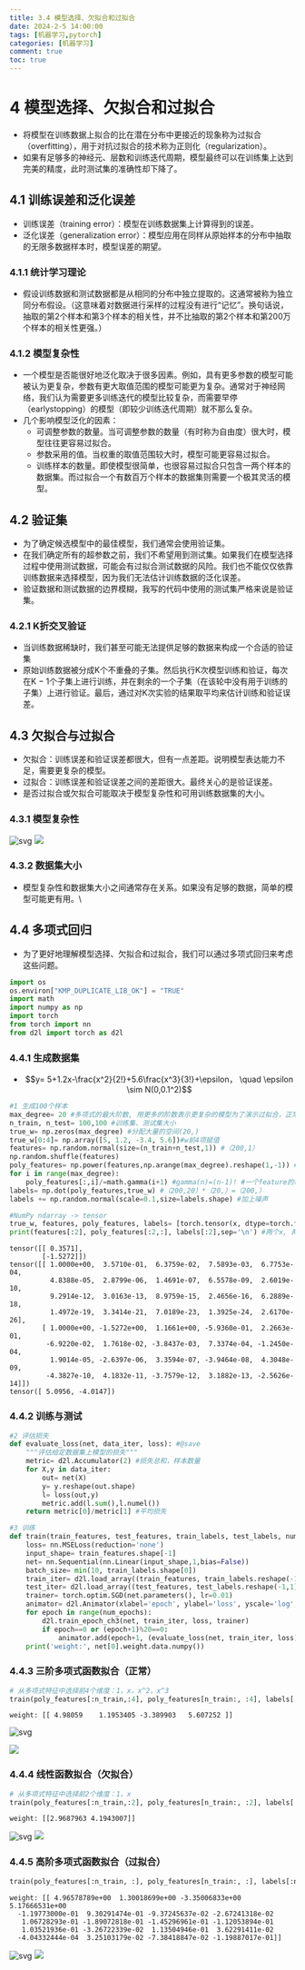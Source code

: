 ```yaml
---
title: 3.4 模型选择、欠拟合和过拟合
date: 2024-2-5 14:00:00
tags: [机器学习,pytorch]
categories: [机器学习]
comment: true
toc: true
---
```

#
<!--more-->
# 4 模型选择、欠拟合和过拟合
- 将模型在训练数据上拟合的比在潜在分布中更接近的现象称为过拟合（overfitting），用于对抗过拟合的技术称为正则化（regularization）。
- 如果有足够多的神经元、层数和训练迭代周期，模型最终可以在训练集上达到完美的精度，此时测试集的准确性却下降了。
## 4.1 训练误差和泛化误差
- 训练误差（training error）：模型在训练数据集上计算得到的误差。
- 泛化误差（generalization error）：模型应用在同样从原始样本的分布中抽取的无限多数据样本时，模型误差的期望。
### 4.1.1 统计学习理论
- 假设训练数据和测试数据都是从相同的分布中独立提取的。这通常被称为独立同分布假设。（这意味着对数据进行采样的过程没有进行“记忆”。换句话说，抽取的第2个样本和第3个样本的相关性，并不比抽取的第2个样本和第200万个样本的相关性更强。）

### 4.1.2 模型复杂性
- 一个模型是否能很好地泛化取决于很多因素。例如，具有更多参数的模型可能被认为更复杂，参数有更大取值范围的模型可能更为复杂。通常对于神经网络，我们认为需要更多训练迭代的模型比较复杂，而需要早停（earlystopping）的模型（即较少训练迭代周期）就不那么复杂。
- 几个影响模型泛化的因素：
    - 可调整参数的数量。当可调整参数的数量（有时称为自由度）很大时，模型往往更容易过拟合。
    - 参数采用的值。当权重的取值范围较大时，模型可能更容易过拟合。
    - 训练样本的数量。即使模型很简单，也很容易过拟合只包含一两个样本的数据集。而过拟合一个有数百万个样本的数据集则需要一个极其灵活的模型。
## 4.2 验证集
- 为了确定候选模型中的最佳模型，我们通常会使用验证集。
- 在我们确定所有的超参数之前，我们不希望用到测试集。如果我们在模型选择过程中使用测试数据，可能会有过拟合测试数据的风险。我们也不能仅仅依靠训练数据来选择模型，因为我们无法估计训练数据的泛化误差。
- 验证数据和测试数据的边界模糊，我写的代码中使用的测试集严格来说是验证集。

### 4.2.1 K折交叉验证
- 当训练数据稀缺时，我们甚至可能无法提供足够的数据来构成一个合适的验证集
- 原始训练数据被分成K个不重叠的子集。然后执行K次模型训练和验证，每次在K − 1个子集上进行训练，并在剩余的一个子集（在该轮中没有用于训练的子集）上进行验证。最后，通过对K次实验的结果取平均来估计训练和验证误差。

## 4.3 欠拟合与过拟合
- 欠拟合：训练误差和验证误差都很大，但有一点差距。说明模型表达能力不足，需要更复杂的模型。
- 过拟合：训练误差和验证误差之间的差距很大。最终关心的是验证误差。
- 是否过拟合或欠拟合可能取决于模型复杂性和可用训练数据集的大小。

### 4.3.1 模型复杂性

 ![svg](D:/blog/themes/yilia/source/img/deeplearning/code/pytorch/3_mlp/4img/1.png) 
![](img/deeplearning/code/pytorch/3_mlp/4img/1.png)

### 4.3.2 数据集大小

- 模型复杂性和数据集大小之间通常存在关系。如果没有足够的数据，简单的模型可能更有用。\

## 4.4 多项式回归
- 为了更好地理解模型选择、欠拟合和过拟合，我们可以通过多项式回归来考虑这些问题。




```python
import os
os.environ["KMP_DUPLICATE_LIB_OK"] = "TRUE"
import math
import numpy as np
import torch
from torch import nn
from d2l import torch as d2l
```

### 4.4.1 生成数据集
- $$y= 5+1.2x-\frac{x^2}{2!}+5.6\frac{x^3}{3!}+\epsilon， \quad \epsilon \sim N(0,0.1^2)$$


```python
#1 生成100个样本
max_degree= 20 #多项式的最大阶数, 用更多的阶数表示更复杂的模型为了演示过拟合，正常用四项就可，仅用两项欠拟合，用20项过拟合
n_train, n_test= 100,100 #训练集、测试集大小
true_w= np.zeros(max_degree) #分配大量的空间(20,)
true_w[0:4]= np.array([5, 1.2, -3.4, 5.6])#w前4项赋值
features= np.random.normal(size=(n_train+n_test,1)) #（200,1）
np.random.shuffle(features)
poly_features= np.power(features,np.arange(max_degree).reshape(1,-1)) #一个feature扩展成20项：0次方到19次方（200,20）
for i in range(max_degree):
    poly_features[:,i]/=math.gamma(i+1) #gamma(n)=(n-1)! #一个feature的每一项都除以i的阶乘
labels= np.dot(poly_features,true_w) #（200,20）*（20,）=（200,）
labels += np.random.normal(scale=0.1,size=labels.shape) #加上噪声

#NumPy ndarray -> tensor
true_w, features, poly_features, labels= [torch.tensor(x, dtype=torch.float32) for x in [true_w, features, poly_features, labels]]
print(features[:2], poly_features[:2,:], labels[:2],sep='\n') #两个x, 两个20项后的x，两个y
```

    tensor([[ 0.3571],
            [-1.5272]])
    tensor([[ 1.0000e+00,  3.5710e-01,  6.3759e-02,  7.5893e-03,  6.7753e-04,
              4.8388e-05,  2.8799e-06,  1.4691e-07,  6.5578e-09,  2.6019e-10,
              9.2914e-12,  3.0163e-13,  8.9759e-15,  2.4656e-16,  6.2889e-18,
              1.4972e-19,  3.3414e-21,  7.0189e-23,  1.3925e-24,  2.6170e-26],
            [ 1.0000e+00, -1.5272e+00,  1.1661e+00, -5.9360e-01,  2.2663e-01,
             -6.9220e-02,  1.7618e-02, -3.8437e-03,  7.3374e-04, -1.2450e-04,
              1.9014e-05, -2.6397e-06,  3.3594e-07, -3.9464e-08,  4.3048e-09,
             -4.3827e-10,  4.1832e-11, -3.7579e-12,  3.1882e-13, -2.5626e-14]])
    tensor([ 5.0956, -4.0147])


### 4.4.2 训练与测试



```python
#2 评估损失
def evaluate_loss(net, data_iter, loss): #@save
    """评估给定数据集上模型的损失"""
    metric= d2l.Accumulator(2) #损失总和，样本数量
    for X,y in data_iter:
        out= net(X)
        y= y.reshape(out.shape)
        l= loss(out,y)
        metric.add(l.sum(),l.numel())
    return metric[0]/metric[1] #平均损失

#3 训练
def train(train_features, test_features, train_labels, test_labels, num_epochs=400):
    loss= nn.MSELoss(reduction='none')
    input_shape= train_features.shape[-1]
    net= nn.Sequential(nn.Linear(input_shape,1,bias=False))
    batch_size= min(10, train_labels.shape[0])
    train_iter= d2l.load_array((train_features, train_labels.reshape(-1,1)), batch_size)
    test_iter= d2l.load_array((test_features, test_labels.reshape(-1,1)), batch_size, is_train=False)
    trainer= torch.optim.SGD(net.parameters(), lr=0.01)
    animator= d2l.Animator(xlabel='epoch', ylabel='loss', yscale='log', xlim=[1, num_epochs], ylim=[1e-3, 1e2], legend=['train','test'])
    for epoch in range(num_epochs):
        d2l.train_epoch_ch3(net, train_iter, loss, trainer)
        if epoch==0 or (epoch+1)%20==0:
            animator.add(epoch+1, (evaluate_loss(net, train_iter, loss),evaluate_loss(net, test_iter, loss)))
    print('weight:', net[0].weight.data.numpy())
```

### 4.4.3 三阶多项式函数拟合（正常）



```python
# 从多项式特征中选择前4个维度：1，x，x^2，x^3
train(poly_features[:n_train,:4], poly_features[n_train:, :4], labels[:n_train], labels[n_train:])
```

    weight: [[ 4.98059    1.1953405 -3.389903   5.607252 ]]



 ![svg](D:/blog/themes/yilia/source/img/deeplearning/code/pytorch/3_mlp/4_overfitting_files/4_overfitting_7_1.svg)
    
![](img/deeplearning/code/pytorch/3_mlp/4_overfitting_files/4_overfitting_7_1.svg)
    


### 4.4.4 线性函数拟合（欠拟合）



```python
# 从多项式特征中选择前2个维度：1，x
train(poly_features[:n_train,:2], poly_features[n_train:, :2], labels[:n_train], labels[n_train:])
```

    weight: [[2.9687963 4.1943007]]



![svg](D:/blog/themes/yilia/source/img/deeplearning/code/pytorch/3_mlp/4_overfitting_files/4_overfitting_9_1.svg)
![](img/deeplearning/code/pytorch/3_mlp/4_overfitting_files/4_overfitting_9_1.svg)
    


### 4.4.5 高阶多项式函数拟合（过拟合）


```python
train(poly_features[:n_train, :], poly_features[n_train:, :], labels[:n_train], labels[n_train:], num_epochs=1500)
```

    weight: [[ 4.96578789e+00  1.30018699e+00 -3.35006833e+00  5.17666531e+00
      -1.19773000e-01  9.30291474e-01 -9.37245637e-02 -2.67241318e-02
       1.06728293e-01 -1.89072818e-01 -1.45296961e-01 -1.12053894e-01
       1.03521936e-01 -3.26722339e-02  1.13504946e-01  3.62291411e-02
      -4.04332444e-04  3.25103179e-02 -7.38418847e-02 -1.19887017e-01]]




 ![svg](D:/blog/themes/yilia/source/img/deeplearning/code/pytorch/3_mlp/4_overfitting_files/4_overfitting_11_1.svg)
![](img/deeplearning/code/pytorch/3_mlp/4_overfitting_files/4_overfitting_11_1.svg)
    

